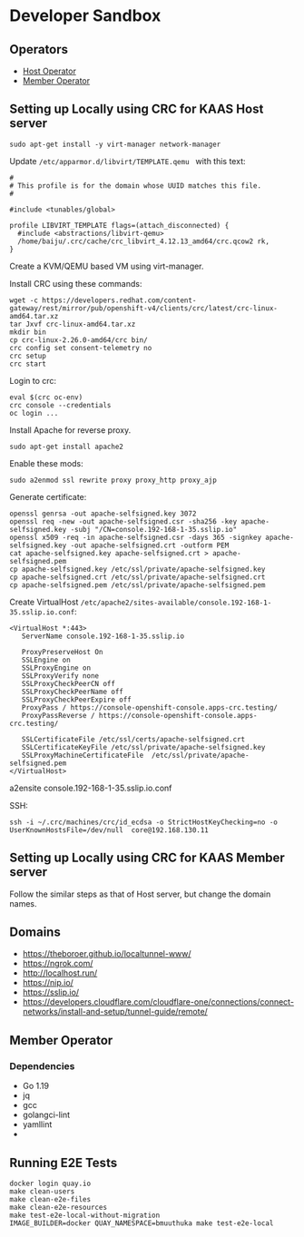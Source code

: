 # Developer Sandbox

## Operators

- [Host Operator](https://github.com/codeready-toolchain/host-operator)
- [Member Operator](https://github.com/codeready-toolchain/member-operator)

## Setting up Locally using CRC for KAAS Host server

```
sudo apt-get install -y virt-manager network-manager
```

Update `/etc/apparmor.d/libvirt/TEMPLATE.qemu ` with this text:

```
#
# This profile is for the domain whose UUID matches this file.
#

#include <tunables/global>

profile LIBVIRT_TEMPLATE flags=(attach_disconnected) {
  #include <abstractions/libvirt-qemu>
  /home/baiju/.crc/cache/crc_libvirt_4.12.13_amd64/crc.qcow2 rk,
}
```

Create a KVM/QEMU based VM using virt-manager.

Install CRC using these commands:

```
wget -c https://developers.redhat.com/content-gateway/rest/mirror/pub/openshift-v4/clients/crc/latest/crc-linux-amd64.tar.xz
tar Jxvf crc-linux-amd64.tar.xz
mkdir bin
cp crc-linux-2.26.0-amd64/crc bin/
crc config set consent-telemetry no
crc setup
crc start
```

Login to crc:

```
eval $(crc oc-env)
crc console --credentials
oc login ...
```

Install Apache for reverse proxy.

```
sudo apt-get install apache2
```

Enable these mods:

```
sudo a2enmod ssl rewrite proxy proxy_http proxy_ajp
```

Generate certificate:

```
openssl genrsa -out apache-selfsigned.key 3072
openssl req -new -out apache-selfsigned.csr -sha256 -key apache-selfsigned.key -subj "/CN=console.192-168-1-35.sslip.io"
openssl x509 -req -in apache-selfsigned.csr -days 365 -signkey apache-selfsigned.key -out apache-selfsigned.crt -outform PEM
cat apache-selfsigned.key apache-selfsigned.crt > apache-selfsigned.pem
cp apache-selfsigned.key /etc/ssl/private/apache-selfsigned.key
cp apache-selfsigned.crt /etc/ssl/private/apache-selfsigned.crt
cp apache-selfsigned.pem /etc/ssl/private/apache-selfsigned.pem
```

Create VirtualHost `/etc/apache2/sites-available/console.192-168-1-35.sslip.io.conf`:

```
<VirtualHost *:443>
   ServerName console.192-168-1-35.sslip.io

   ProxyPreserveHost On
   SSLEngine on
   SSLProxyEngine on
   SSLProxyVerify none
   SSLProxyCheckPeerCN off
   SSLProxyCheckPeerName off
   SSLProxyCheckPeerExpire off
   ProxyPass / https://console-openshift-console.apps-crc.testing/
   ProxyPassReverse / https://console-openshift-console.apps-crc.testing/

   SSLCertificateFile /etc/ssl/certs/apache-selfsigned.crt
   SSLCertificateKeyFile /etc/ssl/private/apache-selfsigned.key
   SSLProxyMachineCertificateFile  /etc/ssl/private/apache-selfsigned.pem
</VirtualHost>
```

a2ensite console.192-168-1-35.sslip.io.conf

SSH:

```
ssh -i ~/.crc/machines/crc/id_ecdsa -o StrictHostKeyChecking=no -o UserKnownHostsFile=/dev/null  core@192.168.130.11
```

## Setting up Locally using CRC for KAAS Member server

Follow the similar steps as that of Host server, but change the domain names.

## Domains

- https://theboroer.github.io/localtunnel-www/
- https://ngrok.com/
- http://localhost.run/
- https://nip.io/
- https://sslip.io/
- https://developers.cloudflare.com/cloudflare-one/connections/connect-networks/install-and-setup/tunnel-guide/remote/

## Member Operator

### Dependencies

- Go 1.19
- jq
- gcc
- golangci-lint
- yamllint
- 

## Running E2E Tests

```
docker login quay.io
make clean-users
make clean-e2e-files
make clean-e2e-resources
make test-e2e-local-without-migration
IMAGE_BUILDER=docker QUAY_NAMESPACE=bmuuthuka make test-e2e-local
```

